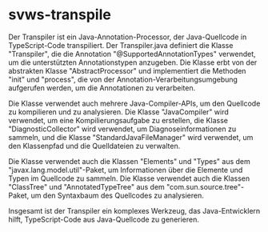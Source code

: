 # svws-transpile

Der Transpiler ist ein Java-Annotation-Processor, der Java-Quellcode in TypeScript-Code transpiliert. 
Der Transpiler.java definiert die Klasse "Transpiler", die die Annotation "@SupportedAnnotationTypes" verwendet, um die unterstützten Annotationstypen anzugeben. 
Die Klasse erbt von der abstrakten Klasse "AbstractProcessor" und implementiert die Methoden "init" und "process", die von der Annotation-Verarbeitungsumgebung aufgerufen werden, um die Annotationen zu verarbeiten.

Die Klasse verwendet auch mehrere Java-Compiler-APIs, um den Quellcode zu kompilieren und zu analysieren. 
Die Klasse "JavaCompiler" wird verwendet, um eine Kompilierungsaufgabe zu erstellen, die Klasse "DiagnosticCollector" wird verwendet, um Diagnoseinformationen zu sammeln, und die Klasse "StandardJavaFileManager" wird verwendet, um den Klassenpfad und die Quelldateien zu verwalten.

Die Klasse verwendet auch die Klassen "Elements" und "Types" aus dem "javax.lang.model.util"-Paket, um Informationen über die Elemente und Typen im Quellcode zu sammeln. 
Die Klasse verwendet auch die Klassen "ClassTree" und "AnnotatedTypeTree" aus dem "com.sun.source.tree"-Paket, um den Syntaxbaum des Quellcodes zu analysieren.

Insgesamt ist der Transpiler ein komplexes Werkzeug, das Java-Entwicklern hilft, TypeScript-Code aus Java-Quellcode zu generieren.